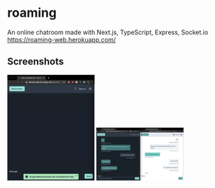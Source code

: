 # roaming
An online chatroom made with Next.js, TypeScript, Express, Socket.io
https://roaming-web.herokuapp.com/

## Screenshots
<img src="/media/screenshot1.png" width="200"/>   <img src="/media/screenshot2.png" width="200"/>
